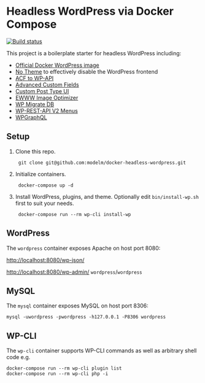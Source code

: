 # Headless WordPress via Docker Compose

[![Build status][build-status]][travis-ci]

This project is a boilerplate starter for headless WordPress including:

* [Official Docker WordPress image][docker-wordpress]
* [No Theme](https://github.com/modelm/no-theme) to effectively disable the WordPress frontend
* [ACF to WP-API](https://wordpress.org/plugins/acf-to-wp-api/)
* [Advanced Custom Fields](https://wordpress.org/plugins/advanced-custom-fields/)
* [Custom Post Type UI](https://wordpress.org/plugins/custom-post-type-ui/)
* [EWWW Image Optimizer](https://wordpress.org/plugins/ewww-image-optimizer/)
* [WP Migrate DB](https://wordpress.org/plugins/wp-migrate-db/)
* [WP-REST-API V2 Menus](https://wordpress.org/plugins/wp-rest-api-v2-menus/)
* [WPGraphQL](https://wpgraphql.com/)

## Setup

1. Clone this repo.

        git clone git@github.com:modelm/docker-headless-wordpress.git

2. Initialize containers.

        docker-compose up -d

3. Install WordPress, plugins, and theme. Optionally edit `bin/install-wp.sh` first to suit your needs.

        docker-compose run --rm wp-cli install-wp

## WordPress

The `wordpress` container exposes Apache on host port 8080:

[http://localhost:8080/wp-json/](http://localhost:8080/wp-json/)

[http://localhost:8080/wp-admin/](http://localhost:8080/wp-admin/) `wordpress`/`wordpress`

## MySQL

The `mysql` container exposes MySQL on host port 8306:

    mysql -uwordpress -pwordpress -h127.0.0.1 -P8306 wordpress

## WP-CLI

The `wp-cli` container supports WP-CLI commands as well as arbitrary shell code e.g.

    docker-compose run --rm wp-cli plugin list
    docker-compose run --rm wp-cli php -i

[build-status]: https://travis-ci.org/modelm/docker-headless-wordpress.svg?branch=master
[travis-ci]: https://travis-ci.org/modelm/docker-headless-wordpress
[docker-wordpress]: https://hub.docker.com/_/wordpress/
